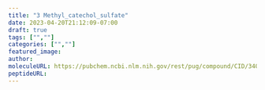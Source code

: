 ```yaml
---
title: "3 Methyl_catechol_sulfate"
date: 2023-04-20T21:12:09-07:00
draft: true
tags: ["",""]
categories: ["",""]
featured_image: 
author: 
moleculeURL: https://pubchem.ncbi.nlm.nih.gov/rest/pug/compound/CID/340/record/SDF/?record_type=3d&response_type=display
peptideURL:
---
```

